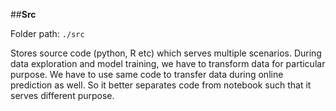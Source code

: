 ##**Src**

Folder path: `./src`

Stores source code (python, R etc) which serves multiple scenarios. During data 
                              exploration and model training, we have to transform data for particular purpose. 
                              We have to use same code to transfer data during online prediction as well. So it better
                              separates code from notebook such that it serves different purpose.